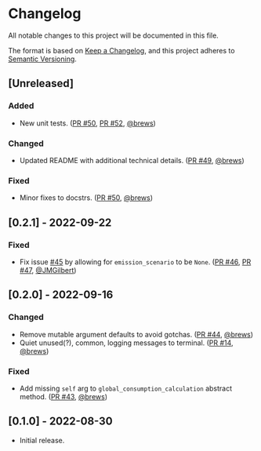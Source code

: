 # Changelog
All notable changes to this project will be documented in this file.

The format is based on [Keep a Changelog](https://keepachangelog.com/en/1.0.0/),
and this project adheres to [Semantic Versioning](https://semver.org/spec/v2.0.0.html).

## [Unreleased]
### Added
- New unit tests. ([PR #50](https://github.com/ClimateImpactLab/dscim/pull/50), [PR #52](https://github.com/ClimateImpactLab/dscim/pull/52), [@brews](https://github.com/brews))
### Changed
- Updated README with additional technical details. ([PR #49](https://github.com/ClimateImpactLab/dscim/pull/49), [@brews](https://github.com/brews))
### Fixed
- Minor fixes to docstrs. ([PR #50](https://github.com/ClimateImpactLab/dscim/pull/50), [@brews](https://github.com/brews))


## [0.2.1] - 2022-09-22
### Fixed
- Fix issue [#45](https://github.com/ClimateImpactLab/dscim/issues/45) by allowing for `emission_scenario` to be `None`. ([PR #46](https://github.com/ClimateImpactLab/dscim/pull/46), [PR #47](https://github.com/ClimateImpactLab/dscim/pull/47), [@JMGilbert](https://github.com/JMGilbert))

## [0.2.0] - 2022-09-16
### Changed
- Remove mutable argument defaults to avoid gotchas. ([PR #44](https://github.com/ClimateImpactLab/dscim/pull/44), [@brews](https://github.com/brews))
- Quiet unused(?), common, logging messages to terminal. ([PR #14](https://github.com/ClimateImpactLab/dscim/pull/14), [@brews](https://github.com/brews))
### Fixed
- Add missing `self` arg to `global_consumption_calculation` abstract method. ([PR #43](https://github.com/ClimateImpactLab/dscim/pull/43), [@brews](https://github.com/brews))

## [0.1.0] - 2022-08-30
- Initial release.
